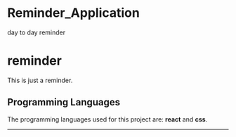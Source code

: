 # Reminder_Application
day to day reminder
# reminder

This is just a reminder.

## Programming Languages

The programming languages used for this project are: <b>react</b> and <b>css</b>.

<hr>
